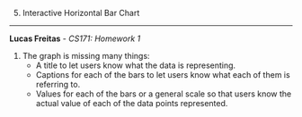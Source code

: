 5. Interactive Horizontal Bar Chart
---

**Lucas Freitas** - *CS171: Homework 1*

1. The graph is missing many things:
	* A title to let users know what the data is representing.
	* Captions for each of the bars to let users know what each of them is referring to.
	* Values for each of the bars or a general scale so that users know the actual value of each of the data points represented.